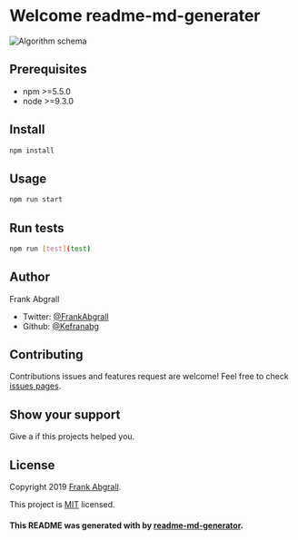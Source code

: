 # Welcome readme-md-generater

![Algorithm schema](./images/schema.jpg)

## Prerequisites
* npm >=5.5.0
* node >=9.3.0

## Install
```bash
npm install
```
## Usage
```bash
npm run start
```
## Run tests
```bash
npm run [test](test)
```
## Author 
  Frank Abgrall
  * Twitter: [@FrankAbgrall](Frank)
  * Github: [@Kefranabg](Key)

## Contributing
Contributions issues and features request are welcome!
Feel free to check [issues pages](pages).

## Show your support
Give a if this projects helped you.

## License
Copyright 2019 [Frank Abgrall](frank).

This project is [MIT](mit) licensed.

#### This README was generated with by [readme-md-generator](readme).
